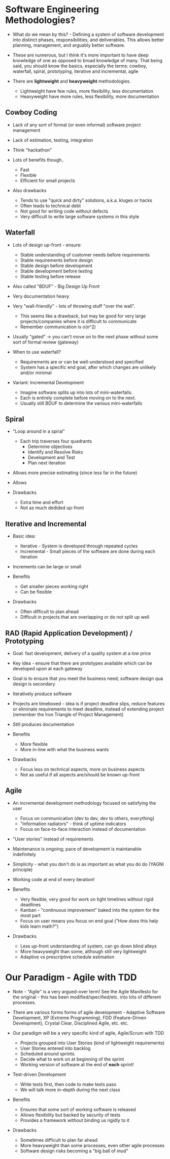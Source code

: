 # Software Engineering Methodologies?

* What do we mean by this? - Defining a system of software development into distinct phases, responsibilities, and deliverables.  This allows better planning, management, and arguably better software.

* These are numerous, but I think it's more important to have deep knowledge of one as opposed to broad knowledge of many.  That being said, you should know the basics, especially the terms: cowboy, waterfall, spiral, prototyping, iterative and incremental, agile

* There are __lightweight__ and __heavyweight__ methodologies.
  * Lightweight have few rules, more flexibility, less documentation
  * Heavyweight have more rules, less flexibility, more documentation

## Cowboy Coding

* Lack of any sort of formal (or even informal) software project management

* Lack of estimation, testing, integration

* Think "hackathon"

* Lots of benefits though..
  * Fast
  * Flexible
  * Efficient for small projects

* Also drawbacks
  * Tends to use "quick and dirty" solutions, a.k.a. kluges or hacks
  * Often leads to technical debt
  * Not good for writing code without defects
  * Very difficult to write large software systems in this style

## Waterfall

* Lots of design up-front - ensure:
  * Stable understanding of customer needs before requirements
  * Stable requirements before design
  * Stable design before development
  * Stable development before testing
  * Stable testing before release

* Also called "BDUF" - Big Design Up Front

* Very documentation heavy

* Very "wall-friendly" - lots of throwing stuff "over the wall".
  * This seems like a drawback, but may be good for very large projects/companies where it is difficult to communicate
  * Remember communication is o(n^2)

* Usually "gated" -> you can't move on to the next phase without some sort of formal review (gateway)

* When to use waterfall?
  * Requirements are or can be well-understood and specified
  * System has a specific end goal, after which changes are unlikely and/or minimal

* Variant: Incremental Development
  * Imagine software splits up into lots of mini-waterfalls.  
  * Each is entirely complete before moving on to the next.
  * Usually still BDUF to determine the various mini-waterfalls

## Spiral

* "Loop around in a spiral"
  * Each trip traverses four quadrants
    * Determine objectives
    * Identify and Resolve Risks
    * Development and Test
    * Plan next iteration

* Allows more precise estimating (since less far in the future)

* Allows

* Drawbacks
  * Extra time and effort
  * Not as much dedided up-front

## Iterative and Incremental

* Basic idea:
  * Iterative - System is developed through repeated cycles
  * Incremental - Small pieces of the software are done during each iteration

* Increments can be large or small

* Benefits
  * Get smaller pieces working right
  * Can be flexible

* Drawbacks
  * Often difficult to plan ahead
  * Difficult in projects that are overlapping or do not split up well


## RAD (Rapid Application Development) / Prototyping

* Goal: fast development, delivery of a quality system at a low price

* Key idea - ensure that there are prototypes available which can be developed upon at each gateway

* Goal is to ensure that you meet the business need; software design qua design is secondary

* Iteratively produce software

* Projects are timeboxed - idea is if project deadline slips, reduce features or eliminate requirements to meet deadline, instead of extending project (remember the Iron Triangle of Project Management)

* Still produces documentation

* Benefits
  * More flexible
  * More in-line with what the business wants

* Drawbacks
  * Focus less on technical aspects, more on business aspects
  * Not as useful if all aspects are/should be known up-front

## Agile

* An incremental development methodology focused on satisfying the user
  * Focus on communication (dev to dev, dev to others, everything)
  * "Information radiators" - think of uptime indicators
  * Focus on face-to-face interaction instead of documentation

* "User stories" instead of requirements

* Maintenance is ongoing; pace of development is maintanable indefinitely

* Simplicity - what you don't do is as important as what you do do (YAGNI principle)

* Working code at end of every iteration!

* Benefits
  * Very flexible, very good for work on tight timelines without rigid deadlines
  * Kanban - "continuous improvement" baked into the system for the most part
  * Focus on user means you focus on end goal ("How does this help kids learn math?")

* Drawbacks
  * Less up-front understanding of system, can go down blind alleys
  * More heavyweight than some, although still very lightweight
  * Adaptive vs prescriptive schedule estimation

# Our Paradigm - Agile with TDD

* Note - "Agile" is a very argued-over term!  See the Agile Manifesto for the original - this has been modified/specified/etc. into lots of different processes.

* There are various forms forms of agile development - Adaptive Software Development, XP (Extreme Programming), FDD (Feature-Driven Development), Crystal Clear, Disciplined Agile, etc. etc.

* Our paradigm will be a very specific kind of agile, Agile/Scrum with TDD
  * Projects grouped into User Stories (kind of lightweight requirements)
  * User Stories entered into backlog
  * Scheduled around sprints.
  * Decide what to work on at beginning of the sprint
  * Working version of software at the end of __each__ sprint!

* Test-driven Development
  * Write tests first, then code to make tests pass
  * We will talk more in-depth during the next class

* Benefits
  * Ensures that some sort of working software is released
  * Allows flexibility but backed by security of tests
  * Provides a framework without binding us rigidly to it

* Drawbacks
  * Sometimes difficult to plan far ahead
  * More heavyweight than some processes, even other agile processes
  * Software design risks becoming a "big ball of mud"
